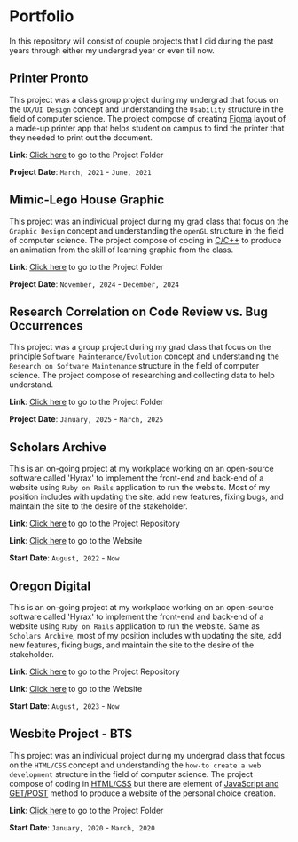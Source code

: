 # Portfolio
In this repository will consist of couple projects that I did during the past years through either my undergrad year or even till now.

## Printer Pronto
This project was a class group project during my undergrad that focus on the `UX/UI Design` concept and understanding the `Usability` structure in the field of computer science. The project compose of creating <ins>Figma</ins> layout of a made-up printer app that helps student on campus to find the printer that they needed to print out the document.

**Link**: [Click here](https://github.com/tulam45/Portfolio/tree/main/Printer%20Pronto) to go to the Project Folder

**Project Date**: `March, 2021` - `June, 2021`


## Mimic-Lego House Graphic
This project was an individual project during my grad class that focus on the `Graphic Design` concept and understanding the `openGL` structure in the field of computer science. The project compose of coding in <ins>C/C++</ins> to produce an animation from the skill of learning graphic from the class.

**Link**: [Click here](https://github.com/tulam45/Portfolio/tree/main/Mimic-Lego%20House%20Graphic) to go to the Project Folder

**Project Date**: `November, 2024` - `December, 2024`


## Research Correlation on Code Review vs. Bug Occurrences
This project was a group project during my grad class that focus on the  principle `Software Maintenance/Evolution` concept and understanding the `Research on Software Maintenance` structure in the field of computer science. The project compose of researching and collecting data to help understand.

**Link**: [Click here](https://github.com/tulam45/Portfolio/tree/main/Code%20Review%20vs.%20Bug%20Occurrences) to go to the Project Folder

**Project Date**: `January, 2025` - `March, 2025`


## Scholars Archive
This is an on-going project at my workplace working on an open-source software called 'Hyrax' to implement the front-end and back-end of a website using `Ruby on Rails` application to run the website. Most of my position includes with updating the site, add new features, fixing bugs, and maintain the site to the desire of the stakeholder.

**Link**: [Click here](https://github.com/osulp/Scholars-Archive) to go to the Project Repository

**Link**: [Click here](https://ir.library.oregonstate.edu/) to go to the Website

**Start Date**: `August, 2022` - `Now`


## Oregon Digital
This is an on-going project at my workplace working on an open-source software called 'Hyrax' to implement the front-end and back-end of a website using `Ruby on Rails` application to run the website. Same as `Scholars Archive`, most of my position includes with updating the site, add new features, fixing bugs, and maintain the site to the desire of the stakeholder.

**Link**: [Click here](https://github.com/OregonDigital/OD2) to go to the Project Repository

**Link**: [Click here](https://oregondigital.org/) to go to the Website

**Start Date**: `August, 2023` - `Now`


## Wesbite Project - BTS
This project was an individual project during my undergrad class that focus on the `HTML/CSS` concept and understanding the `how-to create a web development` structure in the field of computer science. The project compose of coding in <ins>HTML/CSS</ins> but there are element of <ins>JavaScript and GET/POST</ins> method to produce a website of the personal choice creation.

**Link**: [Click here](#) to go to the Project Folder

**Start Date**: `January, 2020` - `March, 2020`

